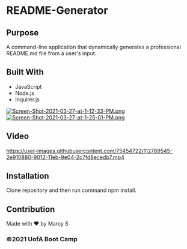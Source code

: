 # README-Generator

## Purpose
A command-line application that dynamically generates a professional README.md file from a user's input.


## Built With
* JavaScript
* Node.js
* Inquirer.js

[![Screen-Shot-2021-03-27-at-1-12-33-PM.png](https://i.postimg.cc/bNDKyvpX/Screen-Shot-2021-03-27-at-1-12-33-PM.png)](https://postimg.cc/svznKsMK)
[![Screen-Shot-2021-03-27-at-1-25-01-PM.png](https://i.postimg.cc/pdC2fdmG/Screen-Shot-2021-03-27-at-1-25-01-PM.png)](https://postimg.cc/LqqKR2BL)

## Video
https://user-images.githubusercontent.com/75454722/112789545-2e910880-9012-11eb-9e04-2c7fd8ecedb7.mp4

## Installation
Clone repository and then run command npm install.

## Contribution
Made with ❤️ by Marcy S

### ©️2021 UofA Boot Camp
